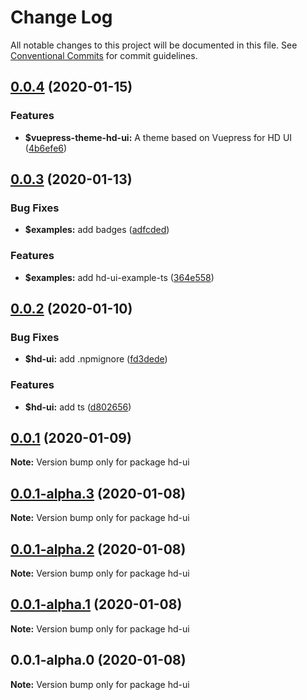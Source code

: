 # Change Log

All notable changes to this project will be documented in this file.
See [Conventional Commits](https://conventionalcommits.org) for commit guidelines.

## [0.0.4](https://github.com/hd-ui/hd-ui/compare/hd-ui@0.0.3...hd-ui@0.0.4) (2020-01-15)


### Features

* **$vuepress-theme-hd-ui:** A theme based on Vuepress for HD UI ([4b6efe6](https://github.com/hd-ui/hd-ui/commit/4b6efe65e93eca01539f1d53d3b969d255fb20f7))





## [0.0.3](https://github.com/hd-ui/hd-ui/compare/hd-ui@0.0.2...hd-ui@0.0.3) (2020-01-13)


### Bug Fixes

* **$examples:** add badges ([adfcded](https://github.com/hd-ui/hd-ui/commit/adfcdedc284dca0ce79d9323d93b9836c4a1fc7f))


### Features

* **$examples:** add hd-ui-example-ts ([364e558](https://github.com/hd-ui/hd-ui/commit/364e558da19a1d149aaf85083035dc834b876f9f))





## [0.0.2](https://github.com/hd-ui/hd-ui/compare/hd-ui@0.0.1...hd-ui@0.0.2) (2020-01-10)


### Bug Fixes

* **$hd-ui:** add .npmignore ([fd3dede](https://github.com/hd-ui/hd-ui/commit/fd3dede582ed14f1c395e6b4e43aced98436c1ec))


### Features

* **$hd-ui:** add ts ([d802656](https://github.com/hd-ui/hd-ui/commit/d80265605c1f13c3afc7b77b2c6d595ec97cd046))






## [0.0.1](https://github.com/hd-ui/hd-ui/compare/hd-ui@0.0.1-alpha.3...hd-ui@0.0.1) (2020-01-09)

**Note:** Version bump only for package hd-ui





## [0.0.1-alpha.3](https://github.com/hd-ui/hd-ui/compare/hd-ui@0.0.1-alpha.2...hd-ui@0.0.1-alpha.3) (2020-01-08)

**Note:** Version bump only for package hd-ui





## [0.0.1-alpha.2](https://github.com/hd-ui/hd-ui/compare/hd-ui@0.0.1-alpha.1...hd-ui@0.0.1-alpha.2) (2020-01-08)

**Note:** Version bump only for package hd-ui





## [0.0.1-alpha.1](https://github.com/hd-ui/hd-ui/compare/hd-ui@0.0.1-alpha.0...hd-ui@0.0.1-alpha.1) (2020-01-08)

**Note:** Version bump only for package hd-ui





## 0.0.1-alpha.0 (2020-01-08)

**Note:** Version bump only for package hd-ui
